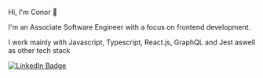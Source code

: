 Hi, I'm Conor 👋

I'm an Associate Software Engineer with a focus on frontend development.

I work mainly with Javascript, Typescript, React.js, GraphQL and Jest aswell as other tech stack

[![LinkedIn Badge](https://linkedin-github-readme.onrender.com/api/render/Conor%20Hutchins/Associate%20Software%20Engineer/Full%20Time/Bachelors%20Degree/light/https%3A%2F%2Fmedia.licdn.com%2Fdms%2Fimage%2FD4E03AQGGOSv8U91SEw%2Fprofile-displayphoto-shrink_800_800%2F0%2F1708349704935%3Fe%3D1716422400%26v%3Dbeta%26t%3D_aXaiSyyxOtfi1jU8ub_WUX5m9XN7AbrJsebBKO7uDI)](https://www.linkedin.com/in/conorhutchins)

